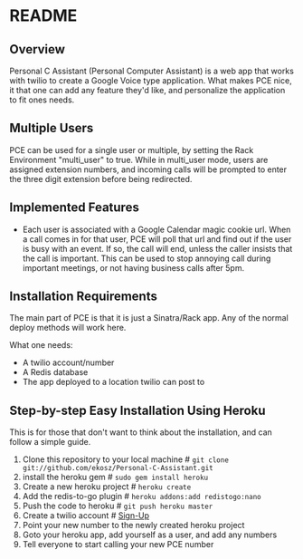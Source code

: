 README
======

Overview
--------

Personal C Assistant (Personal Computer Assistant) is a web app that works
with twilio to create a Google Voice type application.  What makes PCE nice, it
that one can add any feature they'd like, and personalize the application to
fit ones needs.

Multiple Users
--------------

PCE can be used for a single user or multiple, by setting the Rack Environment
"multi\_user" to true.  While in multi\_user mode, users are assigned extension
numbers, and incoming calls will be prompted to enter the three digit extension
before being redirected.

Implemented Features
--------------------

* Each user is associated with a Google Calendar magic cookie url.  When a call
  comes in for that user, PCE will poll that url and find out if the user is
  busy with an event.  If so, the call will end, unless the caller insists
  that the call is important.  This can be used to stop annoying call during
  important meetings, or not having business calls after 5pm.

Installation Requirements
------------------------

The main part of PCE is that it is just a Sinatra/Rack app.  Any of the normal
deploy methods will work here.

What one needs:

* A twilio account/number
* A Redis database
* The app deployed to a location twilio can post to

Step-by-step Easy Installation Using Heroku
-------------------------------------------

This is for those that don't want to think about the installation, and can
follow a simple guide.

1. Clone this repository to your local machine # `git clone git://github.com/ekosz/Personal-C-Assistant.git`
2. install the heroku gem # `sudo gem install heroku`
3. Create a new heroku project # `heroku create`
4. Add the redis-to-go plugin # `heroku addons:add redistogo:nano`
5. Push the code to heroku # `git push heroku master`
6. Create a twilio account # [Sign-Up](https://www.twilio.com/try-twilio)
7. Point your new number to the newly created heroku project
8. Goto your heroku app, add yourself as a user, and add any numbers
9. Tell everyone to start calling your new PCE number


